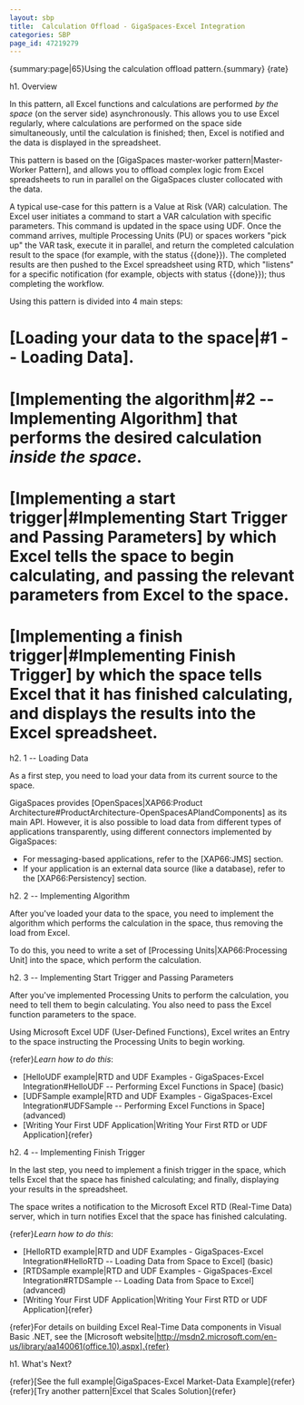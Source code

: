 ```yaml
---
layout: sbp
title:  Calculation Offload - GigaSpaces-Excel Integration
categories: SBP
page_id: 47219279
---
```


{summary:page|65}Using the calculation offload pattern.{summary}
{rate}

h1. Overview

In this pattern, all Excel functions and calculations are performed *by the space* (on the server side) asynchronously. This allows you to use Excel regularly, where calculations are performed on the space side simultaneously, until the calculation is finished; then, Excel is notified and the data is displayed in the spreadsheet.

This pattern is based on the [GigaSpaces master-worker pattern|Master-Worker Pattern], and allows you to offload complex logic from Excel spreadsheets to run in parallel on the GigaSpaces cluster collocated with the data.

A typical use-case for this pattern is a Value at Risk (VAR) calculation. The Excel user initiates a command to start a VAR calculation with specific parameters. This command is updated in the space using UDF. Once the command arrives, multiple Processing Units (PU) or spaces workers "pick up" the VAR task, execute it in parallel, and return the completed calculation result to the space (for example, with the status {{done}}). The completed results are then pushed to the Excel spreadsheet using RTD, which "listens" for a specific notification (for example, objects with status {{done}}); thus completing the workflow.

Using this pattern is divided into 4 main steps:
# [Loading your data to the space|#1 -- Loading Data].
# [Implementing the algorithm|#2 -- Implementing Algorithm] that performs the desired calculation *inside the space*.
# [Implementing a start trigger|#Implementing Start Trigger and Passing Parameters] by which Excel tells the space to begin calculating, and passing the relevant parameters from Excel to the space.
# [Implementing a finish trigger|#Implementing Finish Trigger] by which the space tells Excel that it has finished calculating, and displays the results into the Excel spreadsheet.

h2. 1 -- Loading Data

As a first step, you need to load your data from its current source to the space.

GigaSpaces provides [OpenSpaces|XAP66:Product Architecture#ProductArchitecture-OpenSpacesAPIandComponents] as its main API. However, it is also possible to load data from different types of applications transparently, using different connectors implemented by GigaSpaces:
* For messaging-based applications, refer to the [XAP66:JMS] section.
* If your application is an external data source (like a database), refer to the [XAP66:Persistency] section.

h2. 2 -- Implementing Algorithm

After you've loaded your data to the space, you need to implement the algorithm which performs the calculation in the space, thus removing the load from Excel.

To do this, you need to write a set of [Processing Units|XAP66:Processing Unit] into the space, which perform the calculation.

h2. 3 -- Implementing Start Trigger and Passing Parameters

After you've implemented Processing Units to perform the calculation, you need to tell them to begin calculating. You also need to pass the Excel function parameters to the space.

Using Microsoft Excel UDF (User-Defined Functions), Excel writes an Entry to the space instructing the Processing Units to begin working.

{refer}*Learn how to do this*:
* [HelloUDF example|RTD and UDF Examples - GigaSpaces-Excel Integration#HelloUDF -- Performing Excel Functions in Space] (basic)
* [UDFSample example|RTD and UDF Examples - GigaSpaces-Excel Integration#UDFSample -- Performing Excel Functions in Space] (advanced)
* [Writing Your First UDF Application|Writing Your First RTD or UDF Application]{refer}

h2. 4 -- Implementing Finish Trigger

In the last step, you need to implement a finish trigger in the space, which tells Excel that the space has finished calculating; and finally, displaying your results in the spreadsheet.

The space writes a notification to the Microsoft Excel RTD (Real-Time Data) server, which in turn notifies Excel that the space has finished calculating.

{refer}*Learn how to do this*:
* [HelloRTD example|RTD and UDF Examples - GigaSpaces-Excel Integration#HelloRTD -- Loading Data from Space to Excel] (basic)
* [RTDSample example|RTD and UDF Examples - GigaSpaces-Excel Integration#RTDSample -- Loading Data from Space to Excel] (advanced)
* [Writing Your First UDF Application|Writing Your First RTD or UDF Application]{refer}

{refer}For details on building Excel Real-Time Data components in Visual Basic .NET, see the [Microsoft website|http://msdn2.microsoft.com/en-us/library/aa140061(office.10).aspx].{refer}

h1. What's Next?

{refer}[See the full example|GigaSpaces-Excel Market-Data Example]{refer}
{refer}[Try another pattern|Excel that Scales Solution]{refer}